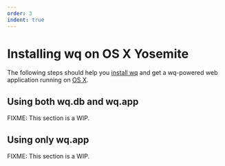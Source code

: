 ```yaml
---
order: 3
indent: true
---
```


Installing wq on OS X Yosemite
==============================

The following steps should help you [install wq] and get a wq-powered web application running on [OS X].

## Using both wq.db and wq.app

FIXME: This section is a WIP.

## Using only wq.app

FIXME: This section is a WIP.

[install wq]: https://wq.io/docs/setup
[OS X]: http://www.apple.com/osx/

